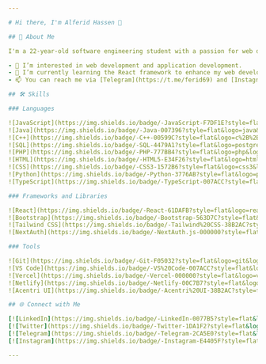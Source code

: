 ```yaml
---

# Hi there, I'm Alferid Hassen 👋

## 🚀 About Me

I'm a 22-year-old software engineering student with a passion for web design and application development.

- 👀 I’m interested in web development and application development.
- 🌱 I’m currently learning the React framework to enhance my web development skills.
- 📫 You can reach me via [Telegram](https://t.me/ferid69) and [Instagram](https://www.instagram.com/feridh69/).

## 🛠️ Skills

### Languages

![JavaScript](https://img.shields.io/badge/-JavaScript-F7DF1E?style=flat&logo=javascript&logoColor=black)
![Java](https://img.shields.io/badge/-Java-007396?style=flat&logo=java&logoColor=white)
![C++](https://img.shields.io/badge/-C++-00599C?style=flat&logo=c%2B%2B&logoColor=white)
![SQL](https://img.shields.io/badge/-SQL-4479A1?style=flat&logo=postgresql&logoColor=white)
![PHP](https://img.shields.io/badge/-PHP-777BB4?style=flat&logo=php&logoColor=white)
![HTML](https://img.shields.io/badge/-HTML5-E34F26?style=flat&logo=html5&logoColor=white)
![CSS](https://img.shields.io/badge/-CSS3-1572B6?style=flat&logo=css3&logoColor=white)
![Python](https://img.shields.io/badge/-Python-3776AB?style=flat&logo=python&logoColor=white)
![TypeScript](https://img.shields.io/badge/-TypeScript-007ACC?style=flat&logo=typescript&logoColor=white)

### Frameworks and Libraries

![React](https://img.shields.io/badge/-React-61DAFB?style=flat&logo=react&logoColor=black)
![Bootstrap](https://img.shields.io/badge/-Bootstrap-563D7C?style=flat&logo=bootstrap&logoColor=white)
![Tailwind CSS](https://img.shields.io/badge/-Tailwind%20CSS-38B2AC?style=flat&logo=tailwindcss&logoColor=white)
![NextAuth](https://img.shields.io/badge/-NextAuth.js-000000?style=flat&logo=next.js&logoColor=white)

### Tools

![Git](https://img.shields.io/badge/-Git-F05032?style=flat&logo=git&logoColor=white)
![VS Code](https://img.shields.io/badge/-VS%20Code-007ACC?style=flat&logo=visual-studio-code&logoColor=white)
![Vercel](https://img.shields.io/badge/-Vercel-000000?style=flat&logo=vercel&logoColor=white)
![Netlify](https://img.shields.io/badge/-Netlify-00C7B7?style=flat&logo=netlify&logoColor=white)
![Acentri UI](https://img.shields.io/badge/-Acentri%20UI-38B2AC?style=flat&logo=tailwindcss&logoColor=white)

## 🌐 Connect with Me

[![LinkedIn](https://img.shields.io/badge/-LinkedIn-0077B5?style=flat&logo=linkedin&logoColor=white)](https://www.linkedin.com/in/alferid-hassen-b44623317/)
[![Twitter](https://img.shields.io/badge/-Twitter-1DA1F2?style=flat&logo=twitter&logoColor=white)](https://x.com/ItsNotorious69)
[![Telegram](https://img.shields.io/badge/-Telegram-2CA5E0?style=flat&logo=telegram&logoColor=white)](https://t.me/ferid69)
[![Instagram](https://img.shields.io/badge/-Instagram-E4405F?style=flat&logo=instagram&logoColor=white)](https://www.instagram.com/feridh69/)

---
```

